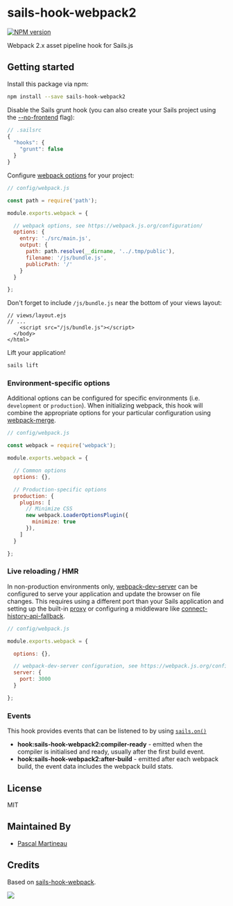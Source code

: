 # sails-hook-webpack2

[![NPM version][npm-image]][npm-url]

Webpack 2.x asset pipeline hook for Sails.js

## Getting started

Install this package via npm:

```sh
npm install --save sails-hook-webpack2
```

Disable the Sails grunt hook (you can also create your Sails project using the [--no-frontend](http://sailsjs.com/documentation/reference/command-line-interface/sails-new) flag):

```js
// .sailsrc
{
  "hooks": {
    "grunt": false
  }
}
```

Configure [webpack options](https://webpack.js.org/configuration/) for your project:

 ```js
 // config/webpack.js

 const path = require('path');

 module.exports.webpack = {

   // webpack options, see https://webpack.js.org/configuration/
   options: {
     entry: './src/main.js',
     output: {
       path: path.resolve(__dirname, '../.tmp/public'),
       filename: '/js/bundle.js',
       publicPath: '/'
     }
   }

 };
 ```

Don't forget to include `/js/bundle.js` near the bottom of your views layout:

```
// views/layout.ejs
// ...
    <script src="/js/bundle.js"></script>
  </body>
</html>
```

Lift your application!

```sh
sails lift
```

### Environment-specific options

Additional options can be configured for specific environments (i.e. `development` or `production`). When initializing webpack, this hook will combine the appropriate options for your particular configuration using [webpack-merge](https://www.npmjs.com/package/webpack-merge).

```js
// config/webpack.js

const webpack = require('webpack');

module.exports.webpack = {

  // Common options
  options: {},

  // Production-specific options
  production: {
    plugins: [
      // Minimize CSS
      new webpack.LoaderOptionsPlugin({
        minimize: true
      }),
    ]
  }

};
```

### Live reloading / HMR

In non-production environments only, [webpack-dev-server](https://webpack.js.org/configuration/dev-server/) can be configured to serve your application and update the browser on file changes.
This requires using a different port than your Sails application and setting up the built-in [proxy](https://webpack.js.org/configuration/dev-server/#devserver-proxy) or configuring a middleware like [connect-history-api-fallback](https://www.npmjs.com/package/connect-history-api-fallback).

```js
// config/webpack.js

module.exports.webpack = {

  options: {},

  // webpack-dev-server configuration, see https://webpack.js.org/configuration/dev-server/
  server: {
    port: 3000
  }

};
```

### Events

This hook provides events that can be listened to by using [`sails.on()`](https://github.com/balderdashy/sails/blob/master/lib/EVENTS.md#usage)

- **hook:sails-hook-webpack2:compiler-ready**  - emitted when the compiler is initialised and ready, usually after the first build event.
- **hook:sails-hook-webpack2:after-build** - emitted after each webpack build, the event data includes the webpack build stats.

## License
MIT

## Maintained By
- [Pascal Martineau](https://github.com/lewebsimple)

## Credits
Based on [sails-hook-webpack](https://www.npmjs.com/package/sails-hook-webpack).

<img src='http://i.imgur.com/NsAdNdJ.png'>

[npm-image]: https://img.shields.io/npm/v/sails-hook-webpack2.svg?style=flat-square
[npm-url]: https://npmjs.org/package/sails-hook-webpack2
